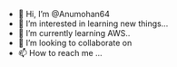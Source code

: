 - 👋 Hi, I’m @Anumohan64
- 👀 I’m interested in learning new things...
- 🌱 I’m currently learning AWS..
- 💞️ I’m looking to collaborate on 
- 📫 How to reach me ...

<!---
Anumohan64/Anumohan64 is a ✨ special ✨ repository because its `README.md` (this file) appears on your GitHub profile.
You can click the Preview link to take a look at your changes.
--->
